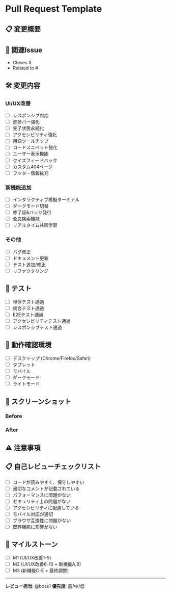 # Pull Request Template

## 📋 変更概要
<!-- 実装した機能や修正内容を簡潔に説明してください -->

## 🎯 関連Issue
<!-- 関連するIssueやタスクがあれば記載 -->
- Closes #
- Related to #

## 🛠️ 変更内容
<!-- 具体的な変更内容をチェックボックスで記載 -->

### UI/UX改善
- [ ] レスポンシブ対応
- [ ] 進捗バー強化
- [ ] 完了状態永続化
- [ ] アクセシビリティ強化
- [ ] 用語ツールチップ
- [ ] コードスニペット強化
- [ ] ユーザー表示機能
- [ ] クイズフィードバック
- [ ] カスタム404ページ
- [ ] フッター情報拡充

### 新機能追加
- [ ] インタラクティブ模擬ターミナル
- [ ] ダークモード切替
- [ ] 修了証&バッジ発行
- [ ] 全文検索機能
- [ ] リアルタイム共同学習

### その他
- [ ] バグ修正
- [ ] ドキュメント更新
- [ ] テスト追加/修正
- [ ] リファクタリング

## 🧪 テスト
<!-- 実行したテストの種類と結果 -->
- [ ] 単体テスト通過
- [ ] 統合テスト通過
- [ ] E2Eテスト通過
- [ ] アクセシビリティテスト通過
- [ ] レスポンシブテスト通過

## 📱 動作確認環境
<!-- 動作確認を行った環境 -->
- [ ] デスクトップ (Chrome/Firefox/Safari)
- [ ] タブレット
- [ ] モバイル
- [ ] ダークモード
- [ ] ライトモード

## 📸 スクリーンショット
<!-- UI変更がある場合は、Before/Afterのスクリーンショットを添付 -->

### Before
<!-- 変更前のスクリーンショット -->

### After
<!-- 変更後のスクリーンショット -->

## ⚠️ 注意事項
<!-- レビュー時の注意点や確認してほしい箇所 -->

## 📋 自己レビューチェックリスト
- [ ] コードが読みやすく、保守しやすい
- [ ] 適切なコメントが記載されている
- [ ] パフォーマンスに問題がない
- [ ] セキュリティ上の問題がない
- [ ] アクセシビリティに配慮している
- [ ] モバイル対応が適切
- [ ] ブラウザ互換性に問題がない
- [ ] 既存機能に影響がない

## 🎯 マイルストーン
<!-- 該当するマイルストーンを選択 -->
- [ ] M1 (UI/UX改善1-5)
- [ ] M2 (UI/UX改善6-10 + 新機能A,B)
- [ ] M3 (新機能C-E + 最終調整)

---

**レビュー担当**: @boss1
**優先度**: 高/中/低
